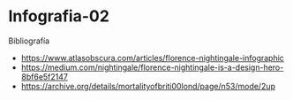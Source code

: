 # Infografia-02

Bibliografía
- https://www.atlasobscura.com/articles/florence-nightingale-infographic
- https://medium.com/nightingale/florence-nightingale-is-a-design-hero-8bf6e5f2147
- https://archive.org/details/mortalityofbriti00lond/page/n53/mode/2up
